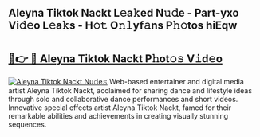 ## Aleyna Tiktok Nackt L𝚎a𝚔ed N𝚞𝚍e - Part-yxo Vi𝚍𝚎o L𝚎a𝚔s - H𝚘𝚝 O𝚗𝚕yf𝚊ns P𝚑𝚘tos hiEqw

# <h2><a href="http://kf1hek.oniu.top/?m=Aleyna+Tiktok+Nackt">🔗👉 🔴 Aleyna Tiktok Nackt P𝚑ot𝚘𝚜 V𝚒d𝚎o</a></h2>

[![Aleyna Tiktok Nackt Nu𝚍e𝚜](https://i.imgur.com/0qMVB7G.gif)](http://kf1hek.oniu.top/?m=Aleyna+Tiktok+Nackt)
Web-based entertainer and digital media artist Aleyna Tiktok Nackt, acclaimed for sharing dance and lifestyle ideas through solo and collaborative dance performances and short videos. Innovative special effects artist Aleyna Tiktok Nackt, famed for their remarkable abilities and achievements in creating visually stunning sequences.  
